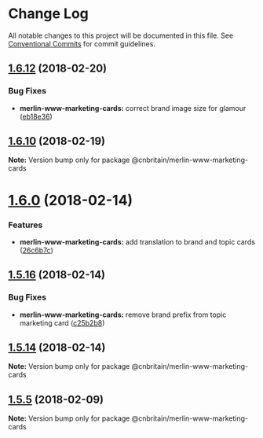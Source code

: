 # Change Log

All notable changes to this project will be documented in this file.
See [Conventional Commits](https://conventionalcommits.org) for commit guidelines.

<a name="1.6.12"></a>
## [1.6.12](https://github.com/cnduk/merlin-www-components/compare/@cnbritain/merlin-www-marketing-cards@1.6.11...@cnbritain/merlin-www-marketing-cards@1.6.12) (2018-02-20)


### Bug Fixes

* **merlin-www-marketing-cards:** correct brand image size for glamour ([eb18e36](https://github.com/cnduk/merlin-www-components/commit/eb18e36))




<a name="1.6.10"></a>
## [1.6.10](https://github.com/cnduk/merlin-www-components/compare/@cnbritain/merlin-www-marketing-cards@1.6.9...@cnbritain/merlin-www-marketing-cards@1.6.10) (2018-02-19)




**Note:** Version bump only for package @cnbritain/merlin-www-marketing-cards

<a name="1.6.0"></a>
# [1.6.0](https://github.com/cnduk/merlin-www-components/compare/@cnbritain/merlin-www-marketing-cards@1.5.16...@cnbritain/merlin-www-marketing-cards@1.6.0) (2018-02-14)


### Features

* **merlin-www-marketing-cards:** add translation to brand and topic cards ([26c6b7c](https://github.com/cnduk/merlin-www-components/commit/26c6b7c))




<a name="1.5.16"></a>
## [1.5.16](https://github.com/cnduk/merlin-www-components/compare/@cnbritain/merlin-www-marketing-cards@1.5.15...@cnbritain/merlin-www-marketing-cards@1.5.16) (2018-02-14)


### Bug Fixes

* **merlin-www-marketing-cards:** remove brand prefix from topic marketing card ([c25b2b8](https://github.com/cnduk/merlin-www-components/commit/c25b2b8))




<a name="1.5.14"></a>
## [1.5.14](https://github.com/cnduk/merlin-www-components/compare/@cnbritain/merlin-www-marketing-cards@1.5.13...@cnbritain/merlin-www-marketing-cards@1.5.14) (2018-02-14)




**Note:** Version bump only for package @cnbritain/merlin-www-marketing-cards

<a name="1.5.5"></a>
## [1.5.5](https://github.com/cnduk/merlin-www-components/compare/@cnbritain/merlin-www-marketing-cards@1.5.4...@cnbritain/merlin-www-marketing-cards@1.5.5) (2018-02-09)




**Note:** Version bump only for package @cnbritain/merlin-www-marketing-cards
